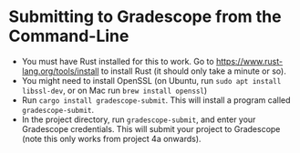 # Submitting to Gradescope from the Command-Line

* You must have Rust installed for this to work.  Go to https://www.rust-lang.org/tools/install to install Rust (it should only take a minute or so).
* You might need to install OpenSSL (on Ubuntu, run `sudo apt install libssl-dev`, or on Mac run `brew install openssl`)
* Run `cargo install gradescope-submit`.  This will install a program called `gradescope-submit`.
* In the project directory, run `gradescope-submit`, and enter your Gradescope credentials.  This will submit your project to Gradescope (note this only works from project 4a onwards).
